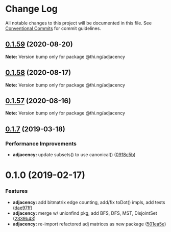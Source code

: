 # Change Log

All notable changes to this project will be documented in this file.
See [Conventional Commits](https://conventionalcommits.org) for commit guidelines.

## [0.1.59](https://github.com/thi-ng/umbrella/compare/@thi.ng/adjacency@0.1.58...@thi.ng/adjacency@0.1.59) (2020-08-20)

**Note:** Version bump only for package @thi.ng/adjacency





## [0.1.58](https://github.com/thi-ng/umbrella/compare/@thi.ng/adjacency@0.1.57...@thi.ng/adjacency@0.1.58) (2020-08-17)

**Note:** Version bump only for package @thi.ng/adjacency





## [0.1.57](https://github.com/thi-ng/umbrella/compare/@thi.ng/adjacency@0.1.56...@thi.ng/adjacency@0.1.57) (2020-08-16)

**Note:** Version bump only for package @thi.ng/adjacency





## [0.1.7](https://github.com/thi-ng/umbrella/compare/@thi.ng/adjacency@0.1.6...@thi.ng/adjacency@0.1.7) (2019-03-18)

### Performance Improvements

* **adjacency:** update subsets() to use canonical() ([0918c5b](https://github.com/thi-ng/umbrella/commit/0918c5b))

# 0.1.0 (2019-02-17)

### Features

* **adjacency:** add bitmatrix edge counting, add/fix toDot() impls, add tests ([dae97ff](https://github.com/thi-ng/umbrella/commit/dae97ff))
* **adjacency:** merge w/ unionfind pkg, add BFS, DFS, MST, DisjointSet ([2339b43](https://github.com/thi-ng/umbrella/commit/2339b43))
* **adjacency:** re-import refactored adj matrices as new package ([501ea5e](https://github.com/thi-ng/umbrella/commit/501ea5e))
